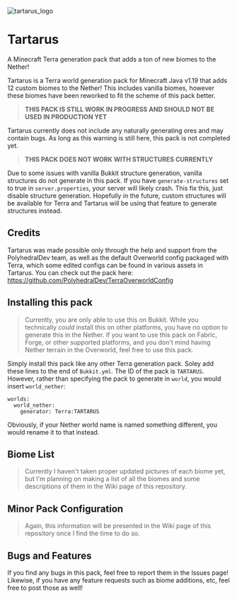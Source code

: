 ![tartarus_logo](https://user-images.githubusercontent.com/76827500/179134441-5eb9b4b6-623c-401c-a84a-61bd138140e9.png)

# **Tartarus**
A Minecraft Terra generation pack that adds a ton of new biomes to the Nether!

Tartarus is a Terra world generation pack for Minecraft Java v1.19 that adds 12 custom biomes to the Nether! This includes vanilla biomes, however these biomes have been reworked to fit the scheme of this pack better. 

> **THIS PACK IS STILL WORK IN PROGRESS AND SHOULD NOT BE USED IN PRODUCTION YET**

Tartarus currently does not include any naturally generating ores and may contain bugs. As long as this warning is still here, this pack is not completed yet.

> **THIS PACK DOES NOT WORK WITH STRUCTURES CURRENTLY**

Due to some issues with vanilla Bukkit structure generation, vanilla structures do not generate in this pack. If you have `generate-structures` set to true in `server.properties`, your server will likely crash. This fix this, just disable structure generation. Hopefully in the future, custom structures will be available for Terra and Tartarus will be using that feature to generate structures instead.

## Credits
Tartarus was made possible only through the help and support from the PolyhedralDev team, as well as the default Overworld config packaged with Terra, which some edited configs can be found in various assets in Tartarus. You can check out the pack here: https://github.com/PolyhedralDev/TerraOverworldConfig

## Installing this pack
> Currently, you are only able to use this on Bukkit. While you technically *could* install this on other platforms, you have no option to generate this in the Nether. If you want to use this pack on Fabric, Forge, or other supported platforms, and you don't mind having Nether terrain in the Overworld, feel free to use this pack.

Simply install this pack like any other Terra generation pack. Soley add these lines to the end of `Bukkit.yml`. The ID of the pack is `TARTARUS`. However, rather than specifying the pack to generate in `world`, you would insert `world_nether`:

```
worlds:
  world_nether:
    generator: Terra:TARTARUS
```

Obviously, if your Nether world name is named something different, you would rename it to that instead.

## Biome List
> Currently I haven't taken proper updated pictures of each biome yet, but I'm planning on making a list of all the biomes and some descriptions of them in the Wiki page of this repository.

## Minor Pack Configuration
> Again, this information will be presented in the Wiki page of this repository once I find the time to do so.

## Bugs and Features
If you find any bugs in this pack, feel free to report them in the Issues page! Likewise, if you have any feature requests such as biome additions, etc, feel free to post those as well!

